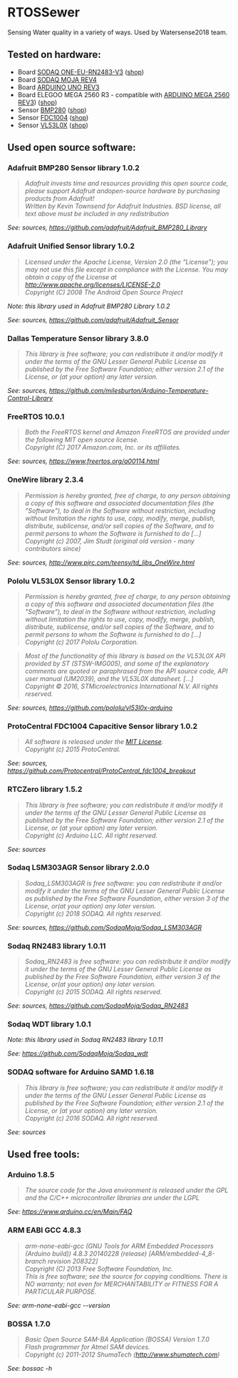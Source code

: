 # RTOSSewer

Sensing Water quality in a variety of ways. Used by Watersense2018 team.


## Tested on hardware:

- Board [SODAQ ONE-EU-RN2483-V3](http://support.sodaq.com/sodaq-one/sodaq-one/) ([shop](https://shop.sodaq.com/sodaq-one-eu-rn2483-v3.html))
- Board [SODAQ MOJA REV4](http://support.sodaq.com/sodaq-one/moja/)
- Board [ARDUINO UNO REV3](https://store.arduino.cc/arduino-uno-rev3)
- Board ELEGOO MEGA 2560 R3 - compatible with [ARDUINO MEGA 2560 REV3](https://store.arduino.cc/arduino-mega-2560-rev3)) ([shop](https://www.elegoo.com/product/elegoo-mega-2560-r3-board-blue-atmega2560-atmega16u2-usb-cable/))
- Sensor [BMP280](https://learn.adafruit.com/adafruit-bmp280-barometric-pressure-plus-temperature-sensor-breakout/) ([shop](https://www.adafruit.com/product/2651))
- Sensor [FDC1004](https://github.com/Protocentral/ProtoCentral_fdc1004_breakout) ([shop](https://www.protocentral.com/gasliquid/1082-fdc1004-capacitance-converter-breakout-board-0642078949616.html))
- Sensor [VL53L0X](https://learn.adafruit.com/adafruit-vl53l0x-micro-lidar-distance-sensor-breakout/) ([shop](https://www.adafruit.com/product/3317))


## Used open source software:

### Adafruit BMP280 Sensor library 1.0.2

> *Adafruit invests time and resources providing this open source code, please support Adafruit andopen-source hardware by purchasing products from Adafruit!*  
> *Written by Kevin Townsend for Adafruit Industries. BSD license, all text above must be included in any redistribution*

*See: sources, <https://github.com/adafruit/Adafruit_BMP280_Library>*


### Adafruit Unified Sensor library 1.0.2

> *Licensed under the Apache License, Version 2.0 (the "License"); you may not use this file except in compliance with the License. You may obtain a copy of the License at http://www.apache.org/licenses/LICENSE-2.0*  
> *Copyright (C) 2008 The Android Open Source Project*

*Note: this library used in Adafruit BMP280 Library 1.0.2*

*See: sources, <https://github.com/adafruit/Adafruit_Sensor>*


### Dallas Temperature Sensor library 3.8.0

> *This library is free software; you can redistribute it and/or modify it under the terms of the GNU Lesser General Public License as published by the Free Software Foundation; either version 2.1 of the License, or (at your option) any later version.*  

*See: sources, <https://github.com/milesburton/Arduino-Temperature-Control-Library>*


### FreeRTOS 10.0.1

> *Both the FreeRTOS kernel and Amazon FreeRTOS are provided under the following MIT open source license.*  
> *Copyright (C) 2017 Amazon.com, Inc. or its affiliates.*

*See: sources, <https://www.freertos.org/a00114.html>*


### OneWire library 2.3.4

> *Permission is hereby granted, free of charge, to any person obtaining a copy of this software and associated documentation files (the "Software"), to deal in the Software without restriction, including without limitation the rights to use, copy, modify, merge, publish, distribute, sublicense, and/or sell copies of the Software, and to permit persons to whom the Software is furnished to do [...]*  
> *Copyright (c) 2007, Jim Studt  (original old version - many contributors since)*

*See: sources, <http://www.pjrc.com/teensy/td_libs_OneWire.html>*


### Pololu VL53L0X Sensor library 1.0.2

> *Permission is hereby granted, free of charge, to any person obtaining a copy of this software and associated documentation files (the "Software"), to deal in the Software without restriction, including without limitation the rights to use, copy, modify, merge, publish, distribute, sublicense, and/or sell copies of the Software, and to permit persons to whom the Software is furnished to do [...]*  
> *Copyright (c) 2017 Pololu Corporation.*

> *Most of the functionality of this library is based on the VL53L0X API provided by ST (STSW-IMG005), and some of the explanatory comments are quoted or paraphrased from the API source code, API user manual (UM2039), and the VL53L0X datasheet. [...]*  
> *Copyright © 2016, STMicroelectronics International N.V. All rights reserved.*  

*See: sources, <https://github.com/pololu/vl53l0x-arduino>*


### ProtoCentral FDC1004 Capacitive Sensor library 1.0.2

> *All software is released under the [MIT License](http://opensource.org/licenses/MIT).*  
> *Copyright (c) 2015 ProtoCentral.*

*See: sources, <https://github.com/Protocentral/ProtoCentral_fdc1004_breakout>*


### RTCZero library 1.5.2

> *This library is free software; you can redistribute it and/or modify it under the terms of the GNU Lesser General Public License as published by the Free Software Foundation; either version 2.1 of the License, or (at your option) any later version.*  
> *Copyright (c) Arduino LLC. All right reserved.*

*See: sources*


### Sodaq LSM303AGR Sensor library 2.0.0

> *Sodaq_LSM303AGR is free software: you can redistribute it and/or modify it under the terms of the GNU Lesser General Public License as published by the Free Software Foundation, either version 3 of the License, or(at your option) any later version.*  
> *Copyright (c) 2018 SODAQ. All rights reserved.*

*See: sources, <https://github.com/SodaqMoja/Sodaq_LSM303AGR>*


### Sodaq RN2483 library 1.0.11

> *Sodaq_RN2483 is free software: you can redistribute it and/or modify it under the terms of the GNU Lesser General Public License as published by the Free Software Foundation, either version 3 of the License, or(at your option) any later version.*  
> *Copyright (c) 2015 SODAQ. All rights reserved.*

*See: sources, <https://github.com/SodaqMoja/Sodaq_RN2483>*


### Sodaq WDT library 1.0.1

*Note: this library used in Sodaq RN2483 library 1.0.11*

*See: <https://github.com/SodaqMoja/Sodaq_wdt>*


### SODAQ software for Arduino SAMD 1.6.18

> *This library is free software; you can redistribute it and/or modify it under the terms of the GNU Lesser General Public License as published by the Free Software Foundation; either version 2.1 of the License, or (at your option) any later version.*  
> *Copyright (c) 2016 SODAQ. All right reserved.*

*See: sources*


## Used free tools:

### Arduino 1.8.5

> *The source code for the Java environment is released under the GPL and the C/C++ microcontroller libraries are under the LGPL*

*See: <https://www.arduino.cc/en/Main/FAQ>*


### ARM EABI GCC 4.8.3

> *arm-none-eabi-gcc (GNU Tools for ARM Embedded Processors (Arduino build)) 4.8.3 20140228 (release) [ARM/embedded-4_8-branch revision 208322]*  
> *Copyright (C) 2013 Free Software Foundation, Inc.*  
> *This is free software; see the source for copying conditions. There is NO warranty; not even for MERCHANTABILITY or FITNESS FOR A PARTICULAR PURPOSE.*

*See: arm-none-eabi-gcc --version*


### BOSSA 1.7.0

> *Basic Open Source SAM-BA Application (BOSSA) Version 1.7.0*  
> *Flash programmer for Atmel SAM devices.*  
> *Copyright (c) 2011-2012 ShumaTech (http://www.shumatech.com)*

*See: bossac -h*

